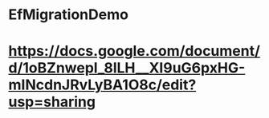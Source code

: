# EfMigrationDemo
#	https://docs.google.com/document/d/1oBZnwepl_8lLH__XI9uG6pxHG-mINcdnJRvLyBA1O8c/edit?usp=sharing